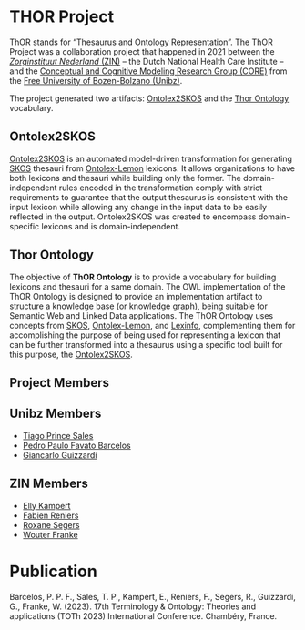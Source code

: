 # THOR Project

ThOR stands for “Thesaurus and Ontology Representation”. The ThOR Project was a collaboration project that happened in 2021 between the [*Zorginstituut Nederland* (ZIN)](https://english.zorginstituutnederland.nl/) – the Dutch National Health Care Institute – and the [Conceptual and Cognitive Modeling Research Group (CORE)](https://www.inf.unibz.it/krdb/core/) from the [Free University of Bozen-Bolzano (Unibz)](https://unibz.it/).

The project generated two artifacts: [Ontolex2SKOS](https://github.com/unibz-core/ontolex2skos) and the [Thor Ontology](https://github.com/unibz-core/thor-ontology) vocabulary.

## Ontolex2SKOS

[Ontolex2SKOS](https://github.com/unibz-core/ontolex2skos) is an automated model-driven transformation for generating [SKOS](https://www.w3.org/TR/skos-reference/) thesauri from [Ontolex-Lemon](https://www.w3.org/2016/05/ontolex/) lexicons. It allows organizations to have both lexicons and thesauri while building only the former. The domain-independent rules encoded in the transformation comply with strict requirements to guarantee that the output thesaurus is consistent with the input lexicon while allowing any change in the input data to be easily reflected in the output. Ontolex2SKOS was created to encompass domain-specific lexicons and is domain-independent.

## Thor Ontology

The objective of **ThOR Ontology** is to provide a vocabulary for building lexicons and thesauri for a same domain. The OWL implementation of the ThOR Ontology is designed to provide an implementation artifact to structure a knowledge base (or knowledge graph), being suitable for Semantic Web and Linked Data applications. The ThOR Ontology uses concepts from [SKOS](https://www.w3.org/TR/skos-reference/), [Ontolex-Lemon](https://www.w3.org/2016/05/ontolex/), and [Lexinfo](https://github.com/ontolex/lexinfo), complementing them for accomplishing the purpose of being used for representing a lexicon that can be further transformed into a thesaurus using a specific tool built for this purpose, the [Ontolex2SKOS](https://github.com/unibz-core/ontolex2skos).

## Project Members

## Unibz Members

- [Tiago Prince Sales](https://www.linkedin.com/in/tiago-sales/)
- [Pedro Paulo Favato Barcelos](https://www.linkedin.com/in/pedro-paulo-favato-barcelos/)
- [Giancarlo Guizzardi](https://www.linkedin.com/in/giancarlo-guizzardi-bb51aa75/)

## ZIN Members

- [Elly Kampert](https://www.linkedin.com/in/elly-kampert-van-galen/)
- [Fabien Reniers](https://www.linkedin.com/in/fabienreniers/)
- [Roxane Segers](https://www.linkedin.com/in/roxanesegers/)
- [Wouter Franke](https://www.linkedin.com/in/whf2208/)

# Publication

Barcelos, P. P. F., Sales, T. P., Kampert, E., Reniers, F., Segers, R., Guizzardi, G., Franke, W. (2023).  17th Terminology & Ontology: Theories and applications (TOTh 2023) International Conference. Chambéry, France.